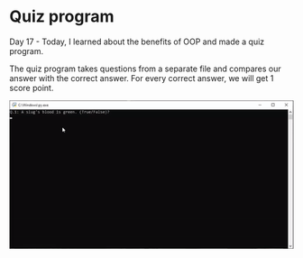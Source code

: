 # Quiz program

Day 17 - Today, I learned about the benefits of OOP and made a quiz program.

The quiz program takes questions from a separate file and compares our answer with the correct answer. For every correct answer, we will get 1 score point.

![](quiz.gif)
